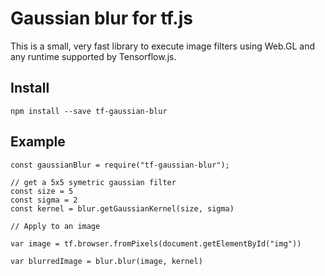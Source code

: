 # Gaussian blur for tf.js

This is a small, very fast library to execute image filters using Web.GL and any runtime supported by Tensorflow.js.

## Install

```
npm install --save tf-gaussian-blur
```

## Example

```
const gaussianBlur = require("tf-gaussian-blur");

// get a 5x5 symetric gaussian filter
const size = 5
const sigma = 2
const kernel = blur.getGaussianKernel(size, sigma)

// Apply to an image

var image = tf.browser.fromPixels(document.getElementById("img"))

var blurredImage = blur.blur(image, kernel)

```
